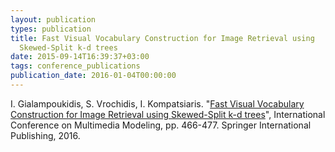 ```yaml
---
layout: publication
types: publication
title: Fast Visual Vocabulary Construction for Image Retrieval using
  Skewed-Split k-d trees
date: 2015-09-14T16:39:37+03:00
tags: conference_publications
publication_date: 2016-01-04T00:00:00
---
```

I. Gialampoukidis, S. Vrochidis, I. Kompatsiaris. "[Fast Visual Vocabulary Construction for Image Retrieval using Skewed-Split k-d trees](https://link.springer.com/chapter/10.1007/978-3-319-27671-7_39)", International Conference on Multimedia Modeling</em>, pp. 466-477. Springer International Publishing, 2016.